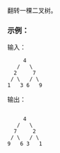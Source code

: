 翻转一棵二叉树。
### 示例：

输入：
```$xslt
     4
   /   \
  2     7
 / \   / \
1   3 6   9

```
输出：

```$xslt

     4
   /   \
  7     2
 / \   / \
9   6 3   1
```
